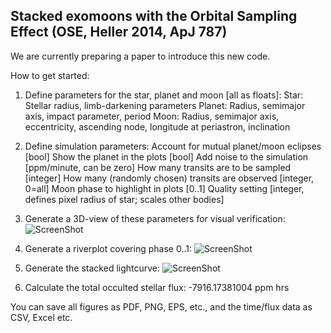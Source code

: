 ## Stacked exomoons with the Orbital Sampling Effect (OSE, Heller 2014, ApJ 787)
We are currently preparing a paper to introduce this new code.

How to get started:
1. Define parameters for the star, planet and moon [all as floats]:
   Star: Stellar radius, limb-darkening parameters
   Planet: Radius, semimajor axis, impact parameter, period
   Moon: Radius, semimajor axis, eccentricity, ascending node, longitude at periastron, inclination

2. Define simulation parameters:
   Account for mutual planet/moon eclipses [bool]
   Show the planet in the plots [bool]
   Add noise to the simulation [ppm/minute, can be zero]
   How many transits are to be sampled [integer]
   How many (randomly chosen) transits are observed [integer, 0=all]
   Moon phase to highlight in plots [0..1]
   Quality setting [integer, defines pixel radius of star; scales other bodies]
   
3. Generate a 3D-view of these parameters for visual verification:
![ScreenShot](http://www.jaekle.info/osescreenshots/git1.png)

4. Generate a riverplot covering phase 0..1:
![ScreenShot](http://www.jaekle.info/osescreenshots/git2.png)

5. Generate the stacked lightcurve:
![ScreenShot](http://www.jaekle.info/osescreenshots/git3.png)

6. Calculate the total occulted stellar flux: 
-7916.17381004 ppm hrs

You can save all figures as PDF, PNG, EPS, etc., and the time/flux data as CSV, Excel etc.
